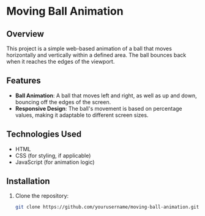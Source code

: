# Moving Ball Animation

## Overview
This project is a simple web-based animation of a ball that moves horizontally and vertically within a defined area. The ball bounces back when it reaches the edges of the viewport.

## Features
- **Ball Animation**: A ball that moves left and right, as well as up and down, bouncing off the edges of the screen.
- **Responsive Design**: The ball's movement is based on percentage values, making it adaptable to different screen sizes.

## Technologies Used
- HTML
- CSS (for styling, if applicable)
- JavaScript (for animation logic)

## Installation
1. Clone the repository:
   ```bash
   git clone https://github.com/yourusername/moving-ball-animation.git
